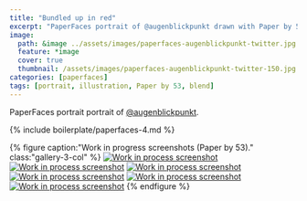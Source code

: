 ```yaml
---
title: "Bundled up in red"
excerpt: "PaperFaces portrait of @augenblickpunkt drawn with Paper by 53 on an iPad."
image: 
  path: &image ../assets/images/paperfaces-augenblickpunkt-twitter.jpg 
  feature: *image
  cover: true
  thumbnail: /assets/images/paperfaces-augenblickpunkt-twitter-150.jpg
categories: [paperfaces]
tags: [portrait, illustration, Paper by 53, blend]
---
```


PaperFaces portrait portrait of [@augenblickpunkt](https://twitter.com/augenblickpunkt).

{% include boilerplate/paperfaces-4.md %}

{% figure caption:"Work in progress screenshots (Paper by 53)." class:"gallery-3-col" %}
[![Work in process screenshot](/assets/images/paperfaces-augenblickpunkt-process-1-600.jpg)](/assets/images/paperfaces-augenblickpunkt-process-1-lg.jpg)
[![Work in process screenshot](/assets/images/paperfaces-augenblickpunkt-process-2-600.jpg)](/assets/images/paperfaces-augenblickpunkt-process-2-lg.jpg)
[![Work in process screenshot](/assets/images/paperfaces-augenblickpunkt-process-3-600.jpg)](/assets/images/paperfaces-augenblickpunkt-process-3-lg.jpg)
[![Work in process screenshot](/assets/images/paperfaces-augenblickpunkt-process-4-600.jpg)](/assets/images/paperfaces-augenblickpunkt-process-4-lg.jpg)
[![Work in process screenshot](/assets/images/paperfaces-augenblickpunkt-process-5-600.jpg)](/assets/images/paperfaces-augenblickpunkt-process-5-lg.jpg)
[![Work in process screenshot](/assets/images/paperfaces-augenblickpunkt-process-6-600.jpg)](/assets/images/paperfaces-augenblickpunkt-process-6-lg.jpg)
{% endfigure %}
